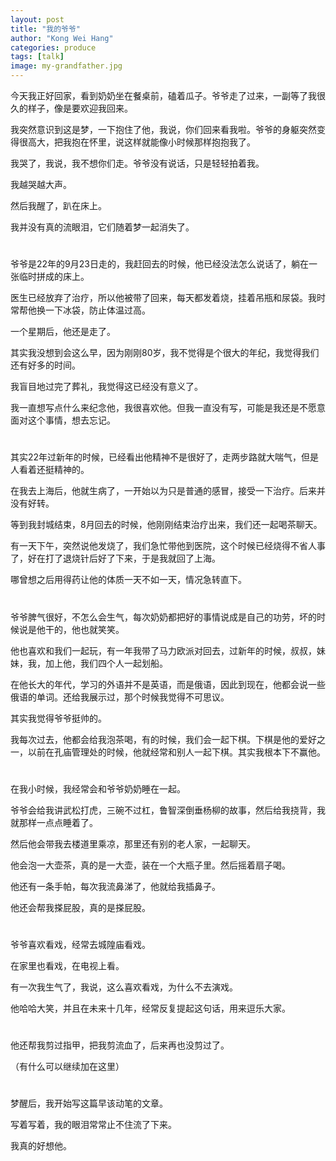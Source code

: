 ```yaml
---
layout: post
title: "我的爷爷"
author: "Kong Wei Hang"
categories: produce
tags: [talk]
image: my-grandfather.jpg
---
```


今天我正好回家，看到奶奶坐在餐桌前，磕着瓜子。爷爷走了过来，一副等了我很久的样子，像是要欢迎我回来。

我突然意识到这是梦，一下抱住了他，我说，你们回来看我啦。爷爷的身躯突然变得很高大，把我抱在怀里，说这样就能像小时候那样抱抱我了。

我哭了，我说，我不想你们走。爷爷没有说话，只是轻轻拍着我。

我越哭越大声。

然后我醒了，趴在床上。

我并没有真的流眼泪，它们随着梦一起消失了。

# 

爷爷是22年的9月23日走的，我赶回去的时候，他已经没法怎么说话了，躺在一张临时拼成的床上。

医生已经放弃了治疗，所以他被带了回来，每天都发着烧，挂着吊瓶和尿袋。我时常帮他换一下冰袋，防止体温过高。

一个星期后，他还是走了。

其实我没想到会这么早，因为刚刚80岁，我不觉得是个很大的年纪，我觉得我们还有好多的时间。

我盲目地过完了葬礼，我觉得这已经没有意义了。

我一直想写点什么来纪念他，我很喜欢他。但我一直没有写，可能是我还是不愿意面对这个事情，想去忘记。

#

其实22年过新年的时候，已经看出他精神不是很好了，走两步路就大喘气，但是人看着还挺精神的。

在我去上海后，他就生病了，一开始以为只是普通的感冒，接受一下治疗。后来并没有好转。

等到我封城结束，8月回去的时候，他刚刚结束治疗出来，我们还一起喝茶聊天。

有一天下午，突然说他发烧了，我们急忙带他到医院，这个时候已经烧得不省人事了，好在打了退烧针后好了下来，于是我就回了上海。

哪曾想之后用得药让他的体质一天不如一天，情况急转直下。

#

爷爷脾气很好，不怎么会生气，每次奶奶都把好的事情说成是自己的功劳，坏的时候说是他干的，他也就笑笑。

他也喜欢和我们一起玩，有一年我带了马力欧派对回去，过新年的时候，叔叔，妹妹，我，加上他，我们四个人一起划船。

在他长大的年代，学习的外语并不是英语，而是俄语，因此到现在，他都会说一些俄语的单词。还给我展示过，那个时候我觉得不可思议。

其实我觉得爷爷挺帅的。

我每次过去，他都会给我泡茶喝，有的时候，我们会一起下棋。下棋是他的爱好之一，以前在孔庙管理处的时候，他就经常和别人一起下棋。其实我根本下不赢他。

#

在我小时候，我经常会和爷爷奶奶睡在一起。

爷爷会给我讲武松打虎，三碗不过杠，鲁智深倒垂杨柳的故事，然后给我挠背，我就那样一点点睡着了。

然后他会带我去楼道里乘凉，那里还有别的老人家，一起聊天。

他会泡一大壶茶，真的是一大壶，装在一个大瓶子里。然后摇着扇子喝。

他还有一条手帕，每次我流鼻涕了，他就给我插鼻子。

他还会帮我搽屁股，真的是搽屁股。

#

爷爷喜欢看戏，经常去城隍庙看戏。

在家里也看戏，在电视上看。

有一次我生气了，我说，这么喜欢看戏，为什么不去演戏。

他哈哈大笑，并且在未来十几年，经常反复提起这句话，用来逗乐大家。

#

他还帮我剪过指甲，把我剪流血了，后来再也没剪过了。

（有什么可以继续加在这里）

#

梦醒后，我开始写这篇早该动笔的文章。

写着写着，我的眼泪常常止不住流了下来。

我真的好想他。

